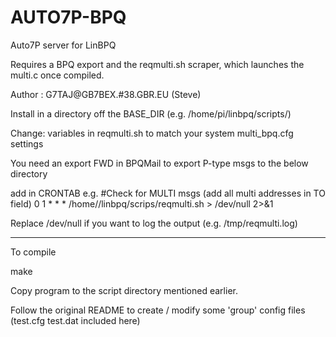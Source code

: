 # AUTO7P-BPQ

Auto7P server for LinBPQ 

Requires a BPQ export and the reqmulti.sh scraper, which launches the multi.c once compiled.

 Author       : G7TAJ@GB7BEX.#38.GBR.EU (Steve)

 Install in a directory off the BASE_DIR (e.g. /home/pi/linbpq/scripts/)

Change:
        variables in reqmulti.sh to match your system
        multi_bpq.cfg settings
        
 You need an export FWD in BPQMail to export P-type msgs to the below directory

 add in CRONTAB 
 e.g.
 #Check for MULTI msgs (add all multi addresses in TO field)
 0 1 * * * /home/<usr>/linbpq/scrips/reqmulti.sh > /dev/null 2>&1

 Replace /dev/null if you want to log the output (e.g. /tmp/reqmulti.log)


-----------------
To compile

   make

Copy program to the script directory mentioned earlier.


Follow the original README to create / modify some 'group' config files (test.cfg test.dat included here)
